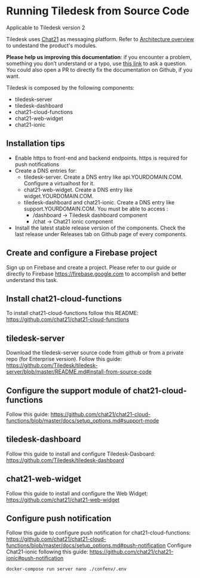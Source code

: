 

# Running Tiledesk from Source Code

Applicable to Tiledesk version 2


Tiledesk uses [Chat21](http://www.chat21.org) as messaging platform. Refer to [Architecture overview](../../architecture/schema.md) to undestand the product's modules.

**Please help us improving this documentation**: if you encounter a problem, something you don’t understand or a typo, use [this link](https://github.com/Tiledesk/tiledesk-server/issues) to ask a question. You could also open a PR to directly fix the documentation on Github, if you want.



Tiledesk is composed by the following components:
* tiledesk-server
* tiledesk-dashboard
* chat21-cloud-functions
* chat21-web-widget
* chat21-ionic

## Installation tips
* Enable https to front-end and backend endpoints. https is required for push notifications
* Create a DNS entries for:
  * tiledesk-server. Create a DNS entry like api.YOURDOMAIN.COM. Configure a virtualhost for it.
  * chat21-web-widget. Create a DNS entry like widget.YOURDOMAIN.COM. 
  * tiledesk-dashboard and chat21-ionic. Create a DNS entry like support.YOURDOMAIN.COM. You must be able to access :
    * /dashboard -> Tiledesk dashboard component
    * /chat -> Chat21 ionic component
 * Install the latest stable release version of the components. Check the last release under Releases tab on Github page of every components.

## Create and configure a Firebase project
Sign up on Firebase and create a project. Please refer to our guide or directly to Firebase https://firebase.google.com to accomplish and better understand this task.

## Install chat21-cloud-functions
To install chat21-cloud-functions follow this README: https://github.com/chat21/chat21-cloud-functions

## tiledesk-server 
Download the tiledesk-server source code from github or from a private repo (for Enterprise version).
Follow this guide: https://github.com/Tiledesk/tiledesk-server/blob/master/README.md#install-from-source-code

## Configure the support module of  chat21-cloud-functions 
Follow this guide:
https://github.com/chat21/chat21-cloud-functions/blob/master/docs/setup_options.md#support-mode

## tiledesk-dashboard
Follow this guide to install and configure Tiledesk-Dasboard: https://github.com/Tiledesk/tiledesk-dashboard

## chat21-web-widget
Follow this guide to install and configure the Web Widget:
https://github.com/chat21/chat21-web-widget


## Configure push notification
Follow this guide to configure push notification for chat21-cloud-functions: https://github.com/chat21/chat21-cloud-functions/blob/master/docs/setup_options.md#push-notification
Configure Chat21-ionic following this guide: https://github.com/chat21/chat21-ionic#push-notification






```text
docker-compose run server nano ./confenv/.env
```

